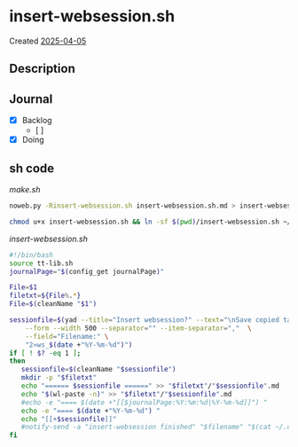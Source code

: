 # insert-websession.sh
Created [2025-04-05]()


## Description

## Journal
 - [x] Backlog
	- [ ] 
 - [x] Doing
 
## sh code


*make.sh*
```bash
noweb.py -Rinsert-websession.sh insert-websession.sh.md > insert-websession.sh && echo 'insert-websession.sh' && date 
```


```bash
chmod u+x insert-websession.sh && ln -sf $(pwd)/insert-websession.sh ~/.local/bin/insert-websession.sh && echo 'fertig'
```


*insert-websession.sh*
```bash
#!/bin/bash
source tt-lib.sh
journalPage="$(config_get journalPage)"

File=$1
filetxt=${File%.*}
File=$(cleanName "$1")

sessionfile=$(yad --title="Insert websession?" --text="\nSave copied tabs\n" \
	--form --width 500 --separator="" --item-separator=","  \
	--field="Filename:" \
	"2»ws_$(date +"%Y-%m-%d")")
if [ ! $? -eq 1 ];
then
   sessionfile=$(cleanName "$sessionfile")
   mkdir -p "$filetxt"
   echo "====== $sessionfile ======" >> "$filetxt"/"$sessionfile".md
   echo "$(wl-paste -n)" >> "$filetxt"/"$sessionfile".md
   #echo -e "==== $(date +"[[$journalPage:%Y:%m:%d|%Y-%m-%d]]") "
   echo -e "==== $(date +"%Y-%m-%d") "
   echo "[[+$sessionfile]]"
   #notify-send -a "insert-websession finished" "$filename" "$(cat ~/.config/tt/log)"
fi
```
